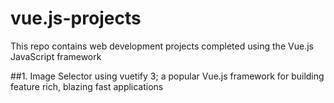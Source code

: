 # vue.js-projects
This repo contains web development projects completed using the Vue.js JavaScript framework 

##1. Image Selector using vuetify 3; a popular Vue.js framework for building feature rich, blazing fast applications
